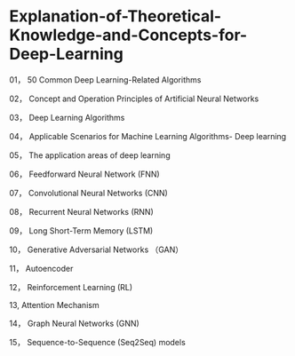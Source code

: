 # Explanation-of-Theoretical-Knowledge-and-Concepts-for-Deep-Learning

01， 50 Common Deep Learning-Related Algorithms

02， Concept and Operation Principles of Artificial Neural Networks

03， Deep Learning Algorithms

04， Applicable Scenarios for Machine Learning Algorithms- Deep learning

05， The application areas of deep learning

06， Feedforward Neural Network (FNN)

07， Convolutional Neural Networks (CNN)

08， Recurrent Neural Networks (RNN)

09， Long Short-Term Memory (LSTM)

10， Generative Adversarial Networks （GAN）

11， Autoencoder

12， Reinforcement Learning (RL) 

13,  Attention Mechanism

14， Graph Neural Networks (GNN)

15， Sequence-to-Sequence (Seq2Seq) models


